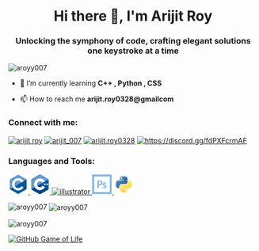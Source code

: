<h1 align="center">Hi there 👋, I'm Arijit Roy</h1>
<h3 align="center">Unlocking the symphony of code, crafting elegant solutions one keystroke at a time</h3>

<p align="left"> <img src="https://komarev.com/ghpvc/?username=aroyy007&label=Profile%20views&color=3a0eb4&style=flat-square" alt="aroyy007" /> </p>

- 🌱 I’m currently learning **C++ , Python , CSS**

- 📫 How to reach me **arijit.roy0328@gmailcom**

<h3 align="left">Connect with me:</h3>
<p align="left">
<a href="https://linkedin.com/in/arijit roy" target="blank"><img align="center" src="https://raw.githubusercontent.com/rahuldkjain/github-profile-readme-generator/master/src/images/icons/Social/linked-in-alt.svg" alt="arijit roy" height="30" width="40" /></a>
<a href="https://www.codechef.com/users/arijit_007" target="blank"><img align="center" src="https://cdn.jsdelivr.net/npm/simple-icons@3.1.0/icons/codechef.svg" alt="arijit_007" height="30" width="40" /></a>
<a href="https://codeforces.com/profile/arijit.roy0328" target="blank"><img align="center" src="https://raw.githubusercontent.com/rahuldkjain/github-profile-readme-generator/master/src/images/icons/Social/codeforces.svg" alt="arijit.roy0328" height="30" width="40" /></a>
<a href="https://discord.gg/https://discord.gg/fdPXFcrmAF" target="blank"><img align="center" src="https://raw.githubusercontent.com/rahuldkjain/github-profile-readme-generator/master/src/images/icons/Social/discord.svg" alt="https://discord.gg/fdPXFcrmAF" height="30" width="40" /></a>
</p>

<h3 align="left">Languages and Tools:</h3>
<p align="left"> <a href="https://www.cprogramming.com/" target="_blank" rel="noreferrer"> <img src="https://raw.githubusercontent.com/devicons/devicon/master/icons/c/c-original.svg" alt="c" width="40" height="40"/> </a> <a href="https://www.w3schools.com/cpp/" target="_blank" rel="noreferrer"> <img src="https://raw.githubusercontent.com/devicons/devicon/master/icons/cplusplus/cplusplus-original.svg" alt="cplusplus" width="40" height="40"/> </a> <a href="https://www.adobe.com/in/products/illustrator.html" target="_blank" rel="noreferrer"> <img src="https://www.vectorlogo.zone/logos/adobe_illustrator/adobe_illustrator-icon.svg" alt="illustrator" width="40" height="40"/> </a> <a href="https://www.photoshop.com/en" target="_blank" rel="noreferrer"> <img src="https://raw.githubusercontent.com/devicons/devicon/master/icons/photoshop/photoshop-line.svg" alt="photoshop" width="40" height="40"/> </a> <a href="https://www.python.org" target="_blank" rel="noreferrer"> <img src="https://raw.githubusercontent.com/devicons/devicon/master/icons/python/python-original.svg" alt="python" width="40" height="40"/> </a> </p>

<p><img align="left" src="https://github-readme-stats.vercel.app/api/top-langs?username=aroyy007&show_icons=true&theme=tokyonight&title_color=70a5fd&text_color=3572a5&bg_color=1a1b27&hide_border=true&locale=en&layout=compact" alt="aroyy007" /></p>

<p>&nbsp;<img align="center" src="https://github-readme-stats.vercel.app/api?username=aroyy007&show_icons=true&theme=tokyonight&title_color=6da0f5&text_color=38bdae&bg_color=1a1b27&hide_border=true&locale=en" alt="aroyy007" /></p>

<p><img align="center" src="https://github-readme-streak-stats.herokuapp.com/?user=aroyy007&theme=highcontrast" alt="aroyy007" /></p>

[![GitHub Game of Life](https://github4life.herokuapp.com/ethomson.gif?z=6)](https://github4life.herokuapp.com/ethomson)
